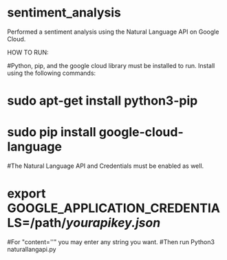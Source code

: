 # sentiment_analysis
Performed a sentiment analysis using the Natural Language API on Google Cloud.

HOW TO RUN:

#Python, pip, and the google cloud library must be installed to run. Install using the following commands:

# sudo apt-get install python3-pip
# sudo pip install google-cloud-language

#The Natural Language API and Credentials must be enabled as well.

# export GOOGLE_APPLICATION_CREDENTIALS=/path/*yourapikey.json*

#For "content=''" you may enter any string you want.
#Then run Python3 naturallangapi.py
